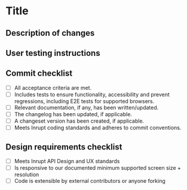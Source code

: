 # Title

## Description of changes

## User testing instructions

## Commit checklist

- [ ] All acceptance criteria are met.
- [ ] Includes tests to ensure functionality, accessibility and prevent regressions, including E2E tests for supported browsers.
- [ ] Relevant documentation, if any, has been written/updated.
- [ ] The changelog has been updated, if applicable.
- [ ] A changeset version has been created, if applicable.
- [ ] Meets Inrupt coding standards and adheres to commit conventions.

## Design requirements checklist

- [ ] Meets Inrupt API Design and UX standards
- [ ] Is responsive to our documented minimum supported screen size + resolution
- [ ] Code is extensible by external contributors or anyone forking
